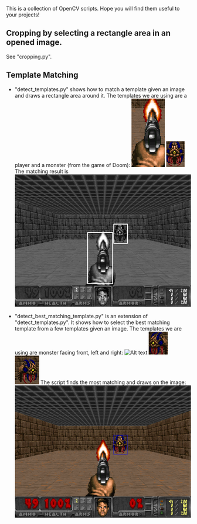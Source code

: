 This is a collection of OpenCV scripts. Hope you will find them useful to your projects!  

## Cropping by selecting a rectangle area in an opened image. 
See "cropping.py". 




## Template Matching
* "detect_templates.py" shows how to match a template given an image and draws a rectangle area around it. 
The templates we are using are a player and a monster (from the game of Doom):
![Alt text](images/player.png)
![Alt text](images/monster.png)
The matching result is
![Alt text](screenshots/detection_of_monster_player.png)

* "detect_best_matching_template.py" is an extension of "detect_templates.py". It shows how to select the best matching template from a few templates given an image. 
The templates we are using are monster facing front, left and right:
![Alt text](images/monster_front.png)
![Alt text](images/monster_left.png)
![Alt text](images/monster_right.png)
The script finds the most matching and draws on the image:
![Alt text](screenshots/detection_of_monster_from_best_matching.png)




